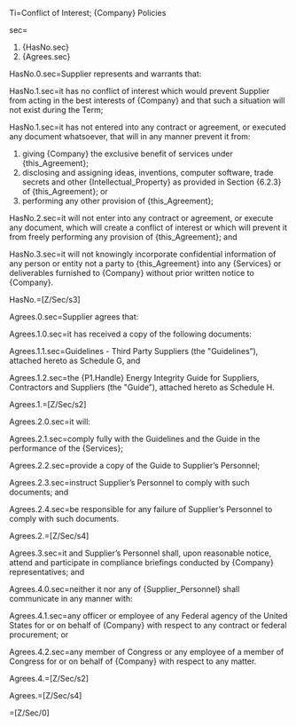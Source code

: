 Ti=Conflict of Interest; {Company} Policies

sec=<ol><li>{HasNo.sec}<li>{Agrees.sec}</ol>

HasNo.0.sec=Supplier represents and warrants that:

HasNo.1.sec=it has no conflict of interest which would prevent Supplier from acting in the best interests of {Company} and that such a situation will not exist during the Term;

HasNo.1.sec=it has not entered into any contract or agreement, or executed any document whatsoever, that will in any manner prevent it from: <ol> <li>giving {Company} the exclusive benefit of services under {this_Agreement};</li> <li>disclosing and assigning ideas, inventions, computer software, trade secrets and other {Intellectual_Property} as provided in Section {6.2.3} of {this_Agreement}; or</li> <li>performing any other provision of {this_Agreement};</li> </ol>

HasNo.2.sec=it will not enter into any contract or agreement, or execute any document, which will create a conflict of interest or which will prevent it from freely performing any provision of {this_Agreement}; and

HasNo.3.sec=it will not knowingly incorporate confidential information of any person or entity not a party to {this_Agreement} into any {Services} or deliverables furnished to {Company} without prior written notice to {Company}.

HasNo.=[Z/Sec/s3]

Agrees.0.sec=Supplier agrees that:

Agrees.1.0.sec=it has received a copy of the following documents:

Agrees.1.1.sec=Guidelines - Third Party Suppliers (the "Guidelines”), attached hereto as Schedule G, and

Agrees.1.2.sec=the {P1.Handle} Energy Integrity Guide for Suppliers, Contractors and Suppliers (the "Guide”), attached hereto as Schedule H.

Agrees.1.=[Z/Sec/s2]

Agrees.2.0.sec=it will:

Agrees.2.1.sec=comply fully with the Guidelines and the Guide in the performance of the {Services};

Agrees.2.2.sec=provide a copy of the Guide to Supplier’s Personnel;

Agrees.2.3.sec=instruct Supplier’s Personnel to comply with such documents; and

Agrees.2.4.sec=be responsible for any failure of Supplier’s Personnel to comply with such documents.

Agrees.2.=[Z/Sec/s4]

Agrees.3.sec=it and Supplier’s Personnel shall, upon reasonable notice, attend and participate in compliance briefings conducted by {Company} representatives; and

Agrees.4.0.sec=neither it nor any of {Supplier_Personnel} shall communicate in any manner with:

Agrees.4.1.sec=any officer or employee of any Federal agency of the United States for or on behalf of {Company} with respect to any contract or federal procurement; or

Agrees.4.2.sec=any member of Congress or any employee of a member of Congress for or on behalf of {Company} with respect to any matter.

Agrees.4.=[Z/Sec/s2]

Agrees.=[Z/Sec/s4]

=[Z/Sec/0]
